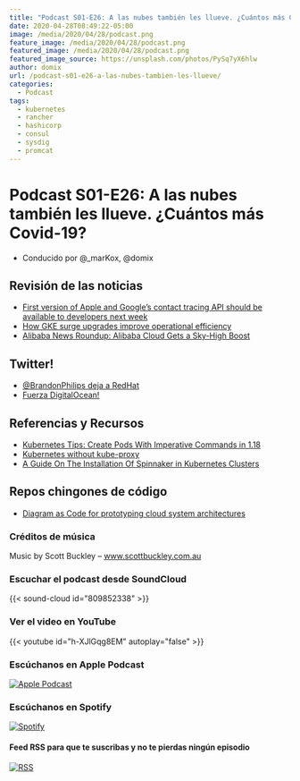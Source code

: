 ```yaml
---
title: "Podcast S01-E26: A las nubes también les llueve. ¿Cuántos más Covid-19?"
date: 2020-04-28T08:49:22-05:00
image: /media/2020/04/28/podcast.png
feature_image: /media/2020/04/28/podcast.png
featured_image: /media/2020/04/28/podcast.png
featured_image_source: https://unsplash.com/photos/PySq7yX6hlw
author: domix
url: /podcast-s01-e26-a-las-nubes-tambien-les-llueve/
categories:
  - Podcast
tags:
  - kubernetes
  - rancher
  - hashicorp
  - consul
  - sysdig
  - promcat
---
```


# Podcast S01-E26: A las nubes también les llueve. ¿Cuántos más Covid-19?

- Conducido por @_marKox, @domix

## Revisión de las noticias

- [First version of Apple and Google’s contact tracing API should be available to developers next week](https://techcrunch.com/2020/04/23/first-version-of-apple-and-googles-contact-tracing-api-should-be-available-to-developers-next-week/)
- [How GKE surge upgrades improve operational efficiency](https://cloud.google.com/blog/products/containers-kubernetes/introducing-surge-upgrades-for-anthos-gke)
- [Alibaba News Roundup: Alibaba Cloud Gets a Sky-High Boost](https://www.alizila.com/alibaba-news-roundup-alibaba-cloud-gets-a-sky-high-boost/)

## Twitter!

- [@BrandonPhilips deja a RedHat](https://twitter.com/brandonphilips/status/1253374921884893184)
- [Fuerza DigitalOcean!](https://twitter.com/nixcraft/status/1253369283356160000)

## Referencias y Recursos

- [Kubernetes Tips: Create Pods With Imperative Commands in 1.18](https://medium.com/better-programming/kubernetes-tips-create-pods-with-imperative-commands-in-1-18-62ea6e1ceb32)
- [Kubernetes without kube-proxy](https://medium.com/@venkatnsrinivasan/kubernetes-without-kube-proxy-1c5d25786e18)
- [A Guide On The Installation Of Spinnaker in Kubernetes Clusters](https://www.magalix.com/blog/a-guide-on-the-installation-of-spinnaker-in-your-production-kubernetes-cluster)

## Repos chingones de código

- [Diagram as Code for prototyping cloud system architectures](https://github.com/mingrammer/diagrams)

### Créditos de música

Music by Scott Buckley – www.scottbuckley.com.au

### Escuchar el podcast desde SoundCloud

{{< sound-cloud id="809852338" >}}


### Ver el video en YouTube

{{< youtube id="h-XJlGqg8EM" autoplay="false" >}}

### Escúchanos en Apple Podcast

[![Apple Podcast](/US_UK_Apple_Podcasts_Listen_Badge_RGB.svg)](https://podcasts.apple.com/mx/podcast/cloud-native-mx/id1470528646)

### Escúchanos en Spotify

[![Spotify](/spotify-podcast-badge-blk-grn-330x80.png)](https://open.spotify.com/show/4PQyVjzcDQuELxi3aNO86e)


#### Feed RSS para que te suscribas y no te pierdas ningún episodio

[![RSS](/RSS_Feed_Icon.jpg)](http://feeds.soundcloud.com/users/soundcloud:users:393589416/sounds.rss)
